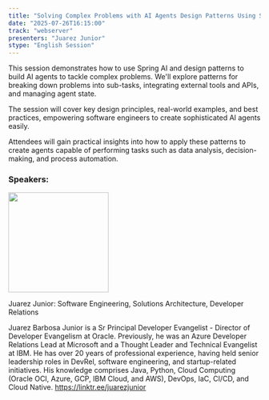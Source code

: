 ```yaml
---
title: "Solving Complex Problems with AI Agents Design Patterns Using Spring AI"
date: "2025-07-26T16:15:00"
track: "webserver"
presenters: "Juarez Junior"
stype: "English Session"
---
```


This session demonstrates how to use Spring AI and design patterns to build AI agents to tackle complex problems. We'll explore patterns for breaking down problems into sub-tasks, integrating external tools and APIs, and managing agent state. 

The session will cover key design principles, real-world examples, and best practices, empowering software engineers to create sophisticated AI agents easily.

Attendees will gain practical insights into how to apply these patterns to create agents capable of performing tasks such as data analysis, decision-making, and process automation.

### Speakers:


<img src="https://sessionize.com/image/da35-400o400o1-7iXG3irB2qcqf5PDtHr272.jpg" width="200" /><br/>

Juarez Junior: Software Engineering, Solutions Architecture, Developer Relations

Juarez Barbosa Junior is a Sr Principal Developer Evangelist - Director of Developer Evangelism at Oracle. Previously, he was an Azure Developer Relations Lead at Microsoft and a Thought Leader and Technical Evangelist at IBM. He has over 20 years of professional experience, having held senior leadership roles in DevRel, software engineering, and startup-related initiatives. His knowledge comprises Java, Python, Cloud Computing (Oracle OCI, Azure, GCP, IBM Cloud, and AWS), 
DevOps, IaC, CI/CD, and Cloud Native.  https://linktr.ee/juarezjunior